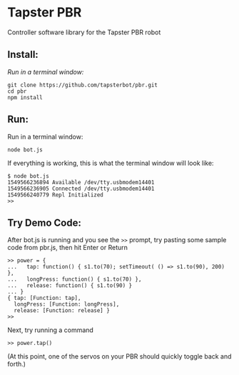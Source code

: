 # Tapster PBR
Controller software library for the Tapster PBR robot

## Install:

_Run in a terminal window:_

    git clone https://github.com/tapsterbot/pbr.git
    cd pbr
    npm install

## Run:

Run in a terminal window:

    node bot.js

If everything is working, this is what the terminal window will look like:

    $ node bot.js 
    1549566236894 Available /dev/tty.usbmodem14401  
    1549566236905 Connected /dev/tty.usbmodem14401  
    1549566240779 Repl Initialized 
    >> 

## Try Demo Code:

After bot.js is running and you see the `>>` prompt, try pasting some sample code from pbr.js, then hit Enter or Return

    >> power = {
    ...   tap: function() { s1.to(70); setTimeout( () => s1.to(90), 200) },
    ...   longPress: function() { s1.to(70) },
    ...   release: function() { s1.to(90) }
    ... }
    { tap: [Function: tap],
      longPress: [Function: longPress],
      release: [Function: release] }
    >> 
    
Next, try running a command

    >> power.tap()
    
(At this point, one of the servos on your PBR should quickly toggle back and forth.)
